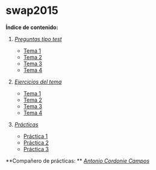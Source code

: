 # swap2015

**Índice de contenido:**

1. *[Preguntas tipo test](Preguntas_Test)*
	* [Tema 1](Preguntas_Test/Tema1.md)
	* [Tema 2](Preguntas_Test/Tema2.md)
	* [Tema 3](Preguntas_Test/Tema3.md)
	* [Tema 4](Preguntas_Test/Tema4.md)

2. *[Ejercicios del tema](Ejercicios)*
	* [Tema 1](Ejercicios/Ejercicios_T1)
	* [Tema 2](Ejercicios/Ejercicios_T2)
	* [Tema 3](Ejercicios/Ejercicios_T3)
	* [Tema 4](Ejercicios/Ejercicios_T4)

3. *[Prácticas](Prácticas)*
	* [Práctica 1](Prácticas/Práctica1)
	* [Práctica 2](Prácticas/Práctica2)
	* [Práctica 3](Prácticas/Práctica3)

**Compañero de prácticas: ** *[Antonio Cordonie Campos ](https://github.com/antoniocordonie/SWAP2015)*
